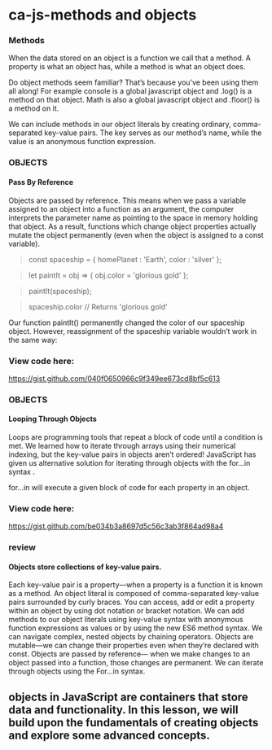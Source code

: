 # ca-js-methods and objects

### Methods
When the data stored on an object is a function we call that a method. A property is what an object has, while a method is what an object does.

Do object methods seem familiar? That’s because you’ve been using them all along! For example console is a global javascript object and .log() is a method on that object. Math is also a global javascript object and .floor() is a method on it.

We can include methods in our object literals by creating ordinary, comma-separated key-value pairs. The key serves as our method’s name, while the value is an anonymous function expression.


### OBJECTS
#### Pass By Reference
Objects are passed by reference. This means when we pass a variable assigned to an object into a function as an argument, the computer interprets the parameter name as pointing to the space in memory holding that object. As a result, functions which change object properties actually mutate the object permanently (even when the object is assigned to a const variable).

>const spaceship = {
>  homePlanet : 'Earth',
>  color : 'silver'
>};
 
>let paintIt = obj => {
>  obj.color = 'glorious gold'
>};
 
>paintIt(spaceship);
 
>spaceship.color // Returns 'glorious gold'
 
Our function paintIt() permanently changed the color of our spaceship object. However, reassignment of the spaceship variable wouldn’t work in the same way:

### View code here:
https://gist.github.com/040f0650966c9f349ee673cd8bf5c613


### OBJECTS
#### Looping Through Objects
Loops are programming tools that repeat a block of code until a condition is met. We learned how to iterate through arrays using their numerical indexing, but the key-value pairs in objects aren’t ordered! JavaScript has given us alternative solution for iterating through objects with the for...in syntax .

for...in will execute a given block of code for each property in an object.

### View code here:
https://gist.github.com/be034b3a8697d5c56c3ab3f864ad98a4

### review

#### Objects store collections of key-value pairs.
Each key-value pair is a property—when a property is a function it is known as a method.
An object literal is composed of comma-separated key-value pairs surrounded by curly braces.
You can access, add or edit a property within an object by using dot notation or bracket notation.
We can add methods to our object literals using key-value syntax with anonymous function expressions as values or by using the new ES6 method syntax.
We can navigate complex, nested objects by chaining operators.
Objects are mutable—we can change their properties even when they’re declared with const.
Objects are passed by reference— when we make changes to an object passed into a function, those changes are permanent.
We can iterate through objects using the For...in syntax.

## objects in JavaScript are containers that store data and functionality. In this lesson, we will build upon the fundamentals of creating objects and explore some advanced concepts.



